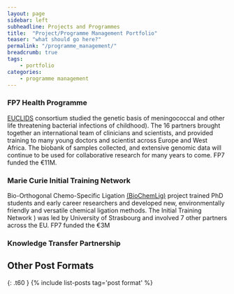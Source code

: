 ```yaml
---
layout: page
sidebar: left
subheadline: Projects and Programmes
title:  "Project/Programme Management Portfolio"
teaser: "what should go here?"
permalink: "/programme_management/"
breadcrumb: true
tags:
    - portfolio
categories:
    - programme management
---
```

### FP7 Health Programme  
[EUCLIDS](https://cordis.europa.eu/project/id/279185/reporting) consortium studied the genetic basis of meningococcal and other life threatening bacterial infections of childhood). The 16 partners brought together an international team of clinicians and scientists, and provided training to many young doctors and scientist across Europe and West Africa. The biobank of samples collected, and extensive genomic data will continue to be used for collaborative research for many years to come. FP7 funded the €11M.

### Marie Curie Initial Training Network
Bio-Orthogonal Chemo-Specific Ligation [(BioChemLig)](https://cordis.europa.eu/article/id/169916-bioorthogonal-chemistry-to-help-uncover-protein-functions) project trained PhD students and early career researchers and developed new, environmentally friendly and versatile chemical ligation methods. The Initial Training Network ) was led by University of Strasbourg and involved 7 other partners across the EU. FP7 funded the €3M 

### Knowledge Transfer Partnership



## Other Post Formats
{: .t60 }
{% include list-posts tag='post format' %}
